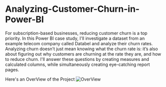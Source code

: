# Analyzing-Customer-Churn-in-Power-BI
For subscription-based businesses, reducing customer churn is a top priority. In this Power BI case study, I'll investigate a dataset from an example telecom company called Databel and analyze their churn rates. Analyzing churn doesn’t just mean knowing what the churn rate is: it’s also about figuring out why customers are churning at the rate they are, and how to reduce churn. I'll answer these questions by creating measures and calculated columns, while simultaneously creating eye-catching report pages.

Here's an OverView of the Project
![OverView](https://user-images.githubusercontent.com/122568540/236700455-95ab7ba3-d55d-45ad-afa1-1f353d74b8f4.PNG)

